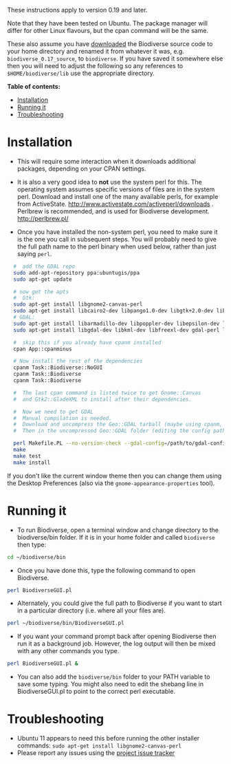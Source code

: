 These instructions apply to version 0.19 and later.

Note that they have been tested on Ubuntu.  The package manager will differ for other Linux flavours, but the cpan command will be the same.

These also assume you have [downloaded](http://code.google.com/p/biodiverse/downloads/list) the Biodiverse source code to your home directory and renamed it from whatever it was, e.g. `biodiverse_0.17_source`, to `biodiverse`.  If you have saved it somewhere else then you will need to adjust the following so any references to `$HOME/biodiverse/lib` use the appropriate directory.

**Table of contents:**
* [Installation](#installation)
* [Running it](#running-it)
* [Troubleshooting](#troubleshooting)


# Installation #

  * This will require some interaction when it downloads additional packages, depending on your CPAN settings.

  * It is also a very good idea to **not** use the system perl for this.  The operating system assumes specific versions of files are in the system perl.  Download and install one of the many available perls, for example from ActiveState.  http://www.activestate.com/activeperl/downloads .  Perlbrew is recommended, and is used for Biodiverse development.  http://perlbrew.pl/

  * Once you have installed the non-system perl, you need to make sure it is the one you call in subsequent steps.  You will probably need to give the full path name to the perl binary when used below, rather than just saying `perl`.


```bash
  #  add the GDAL repo
  sudo add-apt-repository ppa:ubuntugis/ppa 
  sudo apt-get update

  # now get the apts
  #  Gtk:
  sudo apt-get install libgnome2-canvas-perl
  sudo apt-get install libcairo2-dev libpango1.0-dev libgtk+2.0-dev libgnomecanvas2-dev libglade2-dev
  # GDAL:
  sudo apt-get install libarmadillo-dev libpoppler-dev libepsilon-dev liblzma-dev
  sudo apt-get install libgdal-dev libkml-dev libfreexl-dev gdal-perl libogdi3.2-dev

  #  skip this if you already have cpanm installed
  cpan App::cpanminus

  # Now install the rest of the dependencies
  cpanm Task::Biodiverse::NoGUI
  cpanm Task::Biodiverse
  cpanm Task::Biodiverse

  #  The last cpan command is listed twice to get Gnome::Canvas
  #  and Gtk2::GladeXML to install after their dependencies.

  #  Now we need to get GDAL
  #  Manual compilation is needed.
  #  Download and uncompress the Geo::GDAL tarball (maybe using cpanm, or from https://metacpan.org/pod/Geo::GDAL).  
  #  Then in the uncompressed Geo::GDAL folder (editing the config path to point to your bin/gdal-config file):

  perl Makefile.PL --no-version-check --gdal-config=/path/to/gdal-config
  make
  make test
  make install

```

If you don't like the current window theme then you can change them using the Desktop Preferences (also via the `gnome-appearance-properties` tool).


# Running it #

  * To run Biodiverse, open a terminal window and change directory to the biodiverse/bin folder.  If it is in your home folder and called `biodiverse` then type:
```bash
cd ~/biodiverse/bin
```
  * Once you have done this, type the following command to open Biodiverse.
```bash
perl BiodiverseGUI.pl
```
  * Alternately, you could give the full path to Biodiverse if you want to start in a particular directory (i.e. where all your files are).
```bash
perl ~/biodiverse/bin/BiodiverseGUI.pl
```
  * If you want your command prompt back after opening Biodiverse then run it as a background job.  However, the log output will then be mixed with any other commands you type.
```bash
perl BiodiverseGUI.pl &
```


  * You can also add the `biodiverse/bin` folder to your PATH variable to save some typing. You might also need to edit the shebang line in BiodiverseGUI.pl to point to the correct perl executable.

# Troubleshooting #
  * Ubuntu 11 appears to need this before running the other installer commands:  `sudo apt-get install libgnome2-canvas-perl`
  * Please report any issues using the [project issue tracker](https://github.com/shawnlaffan/biodiverse/issues/)